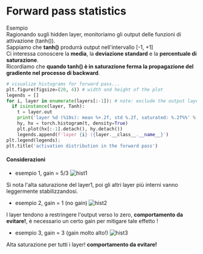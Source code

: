 # Forward pass statistics

Esempio  
Ragionando sugli hidden layer, monitoriamo gli output delle funzioni di attivazione (tanh()).  
Sappiamo che **tanh()** produrrà output nell'intervallo [-1, +1]  
Ci interessa conoscere la **media**, la **deviazione standard** e la **percentuale di saturazione**.  
Ricordiamo che **quando tanh() è in saturazione ferma la propagazione del gradiente nel processo di backward**.
```py
# visualize histograms for forward pass...
plt.figure(figsize=(20, 4)) # width and height of the plot
legends = []
for i, layer in enumerate(layers[:-1]): # note: exclude the output layer
  if isinstance(layer, Tanh):
    t = layer.out
    print('layer %d (%10s): mean %+.2f, std %.2f, saturated: %.2f%%' % (i, layer.__class__.__name__, t.mean(), t.std(), (t.abs() > 0.97).float().mean()*100))
    hy, hx = torch.histogram(t, density=True)
    plt.plot(hx[:-1].detach(), hy.detach())
    legends.append(f'layer {i} ({layer.__class__.__name__}')
plt.legend(legends);
plt.title('activation distribution in the forward pass')
```
#### Considerazioni
* esempio 1, gain = 5/3
![hist1](../images/forward1.png)  

Si nota l'alta saturazione del layer1, poi gli altri layer più interni vanno leggermente stabilizzandosi.   


* esempio 2, gain = 1 (no gain)
![hist2](../images/forward2.png)  

I layer tendono a restringere l'output verso lo zero, **comportamento da evitare!**, è necessario un certo gain per mitigare tale effetto !  

* esempio 3, gain = 3 (gain molto alto!)
![hist3](../images/forward3.png)  

Alta saturazione per tutti i layer! **comportamento da evitare!**